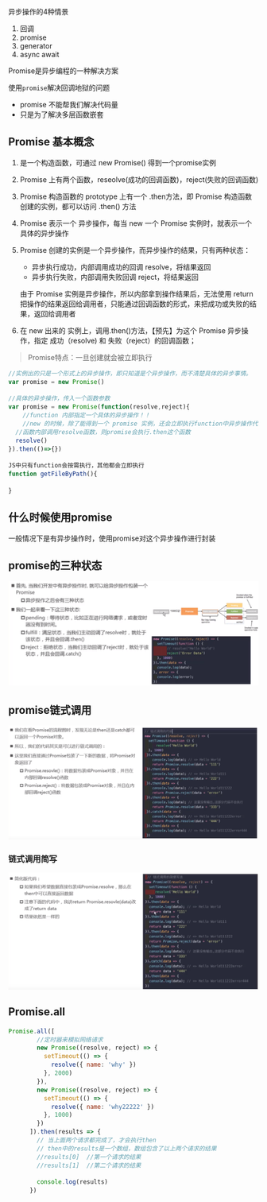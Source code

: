 异步操作的4种情景

1. 回调
2. promise
3. generator
4. async await

Promise是异步编程的一种解决方案

使用`promise`解决回调地狱的问题

- promise 不能帮我们解决代码量
- 只是为了解决多层函数嵌套

## Promise 基本概念

1. 是一个构造函数，可通过 new Promise() 得到一个promise实例

2. Promise 上有两个函数，reseolve(成功的回调函数)，reject(失败的回调函数)

3. Promise 构造函数的 prototype 上有一个 .then方法，即 Promise 构造函数创建的实例，都可以访问 .then() 方法

4. Promise 表示一个 异步操作，每当 new 一个 Promise 实例时，就表示一个具体的异步操作

5. Promise 创建的实例是一个异步操作，而异步操作的结果，只有两种状态：

   - 异步执行成功，内部调用成功的回调 resolve，将结果返回
   - 异步执行失败，内部调用失败回调 reject，将结果返回

   由于 Promise 实例是异步操作，所以内部拿到操作结果后，无法使用 return 把操作的结果返回给调用者，只能通过回调函数的形式，来把成功或失败的结果，返回给调用者

6.  在 new 出来的 实例上，调用.then()方法，【预先】为这个 Promise 异步操作，指定 成功（resolve) 和 失败（reject）的回调函数；

> Promise特点：一旦创建就会被立即执行

```javascript
//实例出的只是一个形式上的异步操作，即只知道是个异步操作，而不清楚具体的异步事情。
var promise = new Promise()

//具体的异步操作，传入一个函数参数
var promise = new Promise(function(resolve,reject){
	//function 内部指定一个具体的异步操作！！
    //new 的时候，除了能得到一个 promise 实例，还会立即执行function中异步操作代码
  //函数内部调用resolve函数，则promise会执行.then这个函数
  resolve()
}).then(()=>{})

JS中只有function会按需执行，其他都会立即执行
function getFileByPath(){
	
}
```

## 什么时候使用promise

一般情况下是有异步操作时，使用promise对这个异步操作进行封装

## promise的三种状态

![](img/promise三种状态.png)

## promise链式调用

![](img/promise链式调用.png)

### 链式调用简写

![](img/链式调用简写.png)

## Promise.all

```javascript
Promise.all([
        //定时器来模拟网络请求
        new Promise((resolve, reject) => {
          setTimeout(() => {
            resolve({ name: 'why' })
          }, 2000)
        }),
        new Promise((resolve, reject) => {
          setTimeout(() => {
            resolve({ name: 'why22222' })
          }, 1000)
        })
      ]).then(results => {
        // 当上面两个请求都完成了，才会执行then
        // then中的results是一个数组，数组包含了以上两个请求的结果
        //results[0]  //第一个请求的结果
        //results[1]  //第二个请求的结果

        console.log(results)
      })
```


